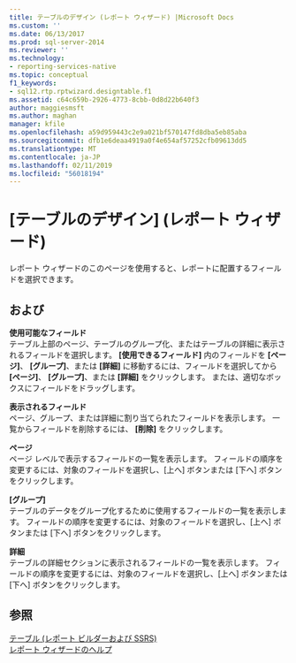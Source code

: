 ```yaml
---
title: テーブルのデザイン (レポート ウィザード) |Microsoft Docs
ms.custom: ''
ms.date: 06/13/2017
ms.prod: sql-server-2014
ms.reviewer: ''
ms.technology:
- reporting-services-native
ms.topic: conceptual
f1_keywords:
- sql12.rtp.rptwizard.designtable.f1
ms.assetid: c64c659b-2926-4773-8cbb-0d8d22b640f3
author: maggiesmsft
ms.author: maghan
manager: kfile
ms.openlocfilehash: a59d959443c2e9a021bf570147fd8dba5eb85aba
ms.sourcegitcommit: dfb1e6deaa4919a0f4e654af57252cfb09613dd5
ms.translationtype: MT
ms.contentlocale: ja-JP
ms.lasthandoff: 02/11/2019
ms.locfileid: "56018194"
---
```

# <a name="design-the-table-report-wizard"></a>[テーブルのデザイン] (レポート ウィザード)
  レポート ウィザードのこのページを使用すると、レポートに配置するフィールドを選択できます。  
  
## <a name="options"></a>および  
 **使用可能なフィールド**  
 テーブル上部のページ、テーブルのグループ化、またはテーブルの詳細に表示されるフィールドを選択します。 **[使用できるフィールド]** 内のフィールドを **[ページ]**、 **[グループ]**、または **[詳細]** に移動するには、フィールドを選択してから **[ページ]**、 **[グループ]**、または **[詳細]** をクリックします。 または、適切なボックスにフィールドをドラッグします。  
  
 **表示されるフィールド**  
 ページ、グループ、または詳細に割り当てられたフィールドを表示します。 一覧からフィールドを削除するには、 **[削除]** をクリックします。  
  
 **ページ**  
 ページ レベルで表示するフィールドの一覧を表示します。 フィールドの順序を変更するには、対象のフィールドを選択し、[上へ] ボタンまたは [下へ] ボタンをクリックします。  
  
 **[グループ]**  
 テーブルのデータをグループ化するために使用するフィールドの一覧を表示します。 フィールドの順序を変更するには、対象のフィールドを選択し、[上へ] ボタンまたは [下へ] ボタンをクリックします。  
  
 **詳細**  
 テーブルの詳細セクションに表示されるフィールドの一覧を表示します。 フィールドの順序を変更するには、対象のフィールドを選択し、[上へ] ボタンまたは [下へ] ボタンをクリックします。  
  
## <a name="see-also"></a>参照  
 [テーブル &#40;レポート ビルダーおよび SSRS&#41;](report-design/tables-report-builder-and-ssrs.md)   
 [レポート ウィザードのヘルプ](../../2014/reporting-services/report-wizard-help.md)  
  
  
